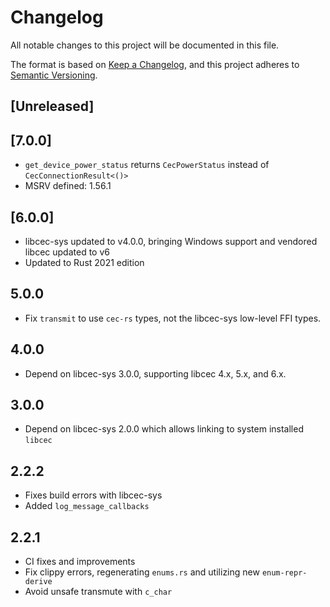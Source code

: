 # Changelog

All notable changes to this project will be documented in this file.

The format is based on [Keep a Changelog](https://keepachangelog.com/en/1.0.0/),
and this project adheres to [Semantic Versioning](https://semver.org/spec/v2.0.0.html).

## [Unreleased]

## [7.0.0]

- `get_device_power_status` returns `CecPowerStatus` instead of `CecConnectionResult<()>`
- MSRV defined: 1.56.1

## [6.0.0]

- libcec-sys updated to v4.0.0, bringing Windows support and vendored libcec updated to v6
- Updated to Rust 2021 edition

## 5.0.0

- Fix `transmit` to use `cec-rs` types, not the libcec-sys low-level FFI types.

## 4.0.0

- Depend on libcec-sys 3.0.0, supporting libcec 4.x, 5.x, and 6.x.

## 3.0.0

- Depend on libcec-sys 2.0.0 which allows linking to system installed `libcec`

## 2.2.2

- Fixes build errors with libcec-sys
- Added `log_message_callbacks`

## 2.2.1

- CI fixes and improvements
- Fix clippy errors, regenerating `enums.rs` and utilizing new `enum-repr-derive`
- Avoid unsafe transmute with `c_char`
